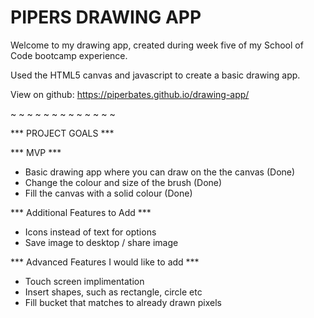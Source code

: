 # PIPERS DRAWING APP

Welcome to my drawing app, created during week five of my School of Code bootcamp experience. 

Used the HTML5 canvas and javascript to create a basic drawing app.

View on github: https://piperbates.github.io/drawing-app/

~ ~ ~ ~ ~ ~ ~ ~ ~ ~ ~ ~ ~

*** PROJECT GOALS ***

*** MVP *** 
* Basic drawing app where you can draw on the the canvas (Done)
* Change the colour and size of the brush (Done)
* Fill the canvas with a solid colour (Done)

*** Additional Features to Add ***
* Icons instead of text for options
* Save image to desktop / share image

*** Advanced Features I would like to add ***
* Touch screen implimentation
* Insert shapes, such as rectangle, circle etc
* Fill bucket that matches to already drawn pixels